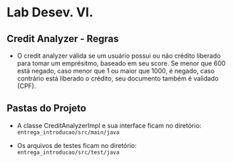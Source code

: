 # Lab Desev. VI.

## Credit Analyzer - Regras
- O credit analyzer valida se um usuário possui ou não crédito liberado para tomar um emprésitmo, baseado em seu score. Se menor que 600 está negado, caso menor que 1 ou maior que 1000, é negado, caso contrário está liberado o crédito, seu documento também é validado (CPF).
 

## Pastas do Projeto 
- A classe CreditAnalyzerImpl e sua interface ficam no diretório: 
`entrega_introducao/src/main/java`

- Os arquivos de testes ficam no diretório: 
`entrega_introducao/src/test/java`
